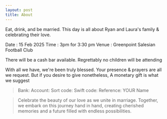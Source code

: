 ```yaml
---
layout: post
title: About
---
```

Eat, drink, and be married.
This day is all about Ryan and Laura's family & celebrating their love.

Date : 15 Feb 2025
Time : 3pm for 3:30 pm
Venue : Greenpoint Salesian Football Club

There will be a cash bar available.
Regrettably no children will be attending

With all we have, we're been truly blessed.
Your presence & prayers are all we request.
But if you desire to give nonetheless,
A monetary gift is what we suggest 

>Bank:
Account:
Sort code:
Swift code:
Reference: YOUR Name

>Celebrate the beauty of our love as we unite in marriage. Together, we embark on this journey hand in hand, creating cherished memories and a future filled with endless possibilities.
